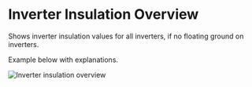 # Inverter Insulation Overview

Shows inverter insulation values for all inverters, if no floating ground on inverters.

Example below with explanations.

![Inverter insulation overview](../img/insulationoverview.png)